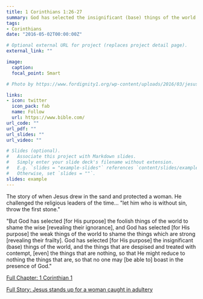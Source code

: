 ```yaml
---
title: 1 Corinthians 1:26-27
summary: God has selected the insignificant (base) things of the world...
tags:
- Corinthians
date: "2016-05-02T00:00:00Z"

# Optional external URL for project (replaces project detail page).
external_link: ""

image:
  caption: 
  focal_point: Smart

# Photo by https://www.fordignity1.org/wp-content/uploads/2016/03/jesuswrite.jpg

links:
- icon: twitter
  icon_pack: fab
  name: Follow
  url: https://www.bible.com/
url_code: ""
url_pdf: ""
url_slides: ""
url_video: ""

# Slides (optional).
#   Associate this project with Markdown slides.
#   Simply enter your slide deck's filename without extension.
#   E.g. `slides = "example-slides"` references `content/slides/example-slides.md`.
#   Otherwise, set `slides = ""`.
slides: example
---
```


The story of when Jesus drew in the sand and protected a woman.  He challenged the religious leaders of the time... "let him who is without sin, throw the first stone."

"But God has selected [for His purpose] the foolish things of the world to shame the wise [revealing their ignorance], and God has selected [for His purpose] the weak things of the world to shame the things which are strong [revealing their frailty]. God has selected [for His purpose] the insignificant (base) things of the world, and the things that are despised and treated with contempt, [even] the things that are nothing, so that He might reduce to nothing the things that are, so that no one may [be able to] boast in the presence of God."

[Full Chapter: 1 Corinthian 1](https://www.bible.com/bible/111/1CO.1.NIV)

[Full Story: Jesus stands up for a woman caught in adultery](https://www.bible.com/bible/111/JHN.8.NIV) 